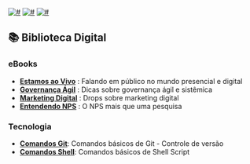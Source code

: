 [![#](https://img.shields.io/badge/licence-CC--BY--4.0-blue.svg?style=flat-square)](#) [![#](https://img.shields.io/badge/file_types-pdf-red.svg?style=flat-square)](#) [![#](https://img.shields.io/badge/study-free-yellow.svg?style=flat-square)](#)

## 📚 Biblioteca Digital

### eBooks

- **[Estamos ao Vivo](eBook%20-%20ESTAMOS%20AO%20VIVO.pdf)**  : Falando em público no mundo presencial e digital
- **[Governança Ágil](eBook%20-%20GOVERNANC%CC%A7A%20A%CC%81GIL.pdf)**  : Dicas sobre governança ágil e sistêmica
- **[Marketing Digital](eBook%20-%20MKT%20DIGITAL%20CONCEITOS.pdf)**  : Drops sobre marketing digital
- **[Entendendo NPS](eBook%20-%20ENTENDENDO%20NPS.pdf)**  : O NPS mais que uma pesquisa

### Tecnologia

- **[Comandos Git](https://gist.github.com/shcaliani/d87f8017f1d9631bd88970ba4d4d5c26)**: Comandos básicos de Git - Controle de versão
- **[Comandos Shell](https://gist.github.com/shcaliani/9bbe2b118c785a72030b3b3a30f341dd)**: Comandos básicos de Shell Script
